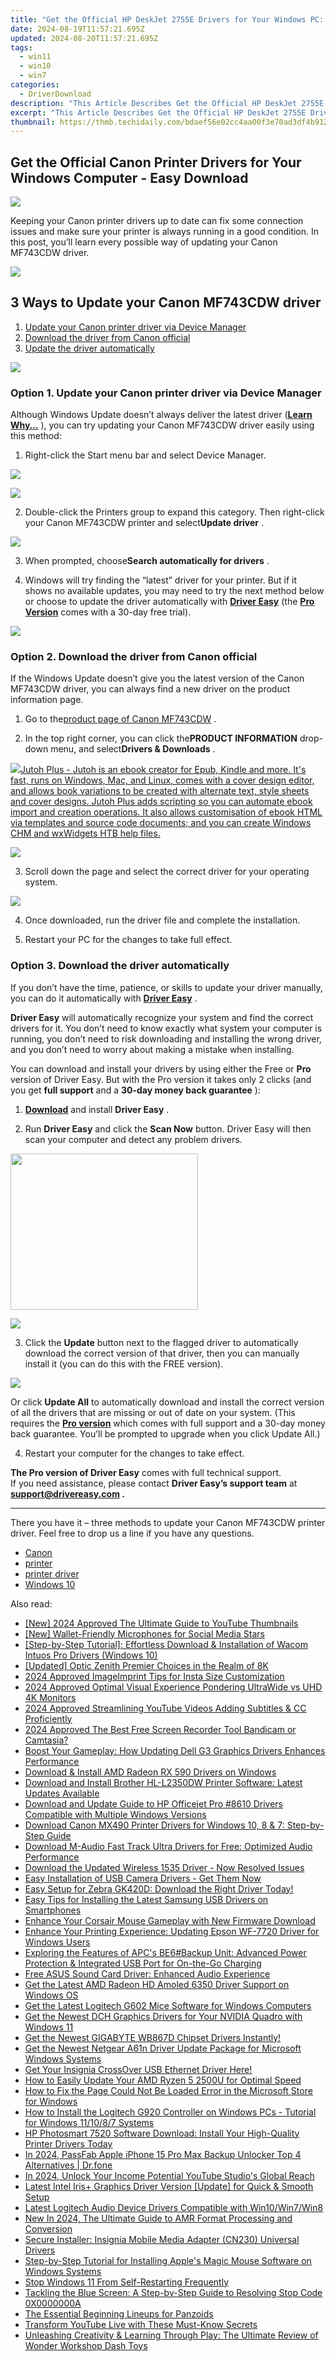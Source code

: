 ```yaml
---
title: "Get the Official HP DeskJet 2755E Drivers for Your Windows PC: Direct Download Links"
date: 2024-08-19T11:57:21.695Z
updated: 2024-08-20T11:57:21.695Z
tags:
  - win11
  - win10
  - win7
categories:
  - DriverDownload
description: "This Article Describes Get the Official HP DeskJet 2755E Drivers for Your Windows PC: Direct Download Links"
excerpt: "This Article Describes Get the Official HP DeskJet 2755E Drivers for Your Windows PC: Direct Download Links"
thumbnail: https://thmb.techidaily.com/bdaef56e02cc4aa00f3e70ad3df4b912e80b691b8ee44c6197adf88943656c52.jpg
---
```


## Get the Official Canon Printer Drivers for Your Windows Computer - Easy Download

![](https://images.drivereasy.com/wp-content/uploads/2021/03/MF743Cdw-head-on-hero-d.jpg)

 Keeping your Canon printer drivers up to date can fix some connection issues and make sure your printer is always running in a good condition. In this post, you’ll learn every possible way of updating your Canon MF743CDW driver.

<!-- affiliate ads begin -->
<a href="https://store.movavi.com/affiliate.php?ACCOUNT=MOVAVI&AFFILIATE=108875&PATH=https%3A%2F%2Fwww.movavi.com%3FAFFILIATE%3D108875%26RESOURCE%3DBanner%2B728x90"><img src="https://mcusercontent.com/0885a03ded3d480dca9287f12/images/2e76fe6a-3010-1b37-7846-f34ff9c6b4ca.png" border="0"></a>
<!-- affiliate ads end -->
## 3 Ways to Update your Canon MF743CDW driver

1. [Update your Canon printer driver via Device Manager](https://tools.techidaily.com/drivereasy/download/)
2. [Download the driver from Canon official](https://tools.techidaily.com/drivereasy/download/)
3. [Update the driver automatically](https://tools.techidaily.com/drivereasy/download/)

<!-- affiliate ads begin -->
<a href="https://secure.2checkout.com/order/checkout.php?PRODS=4940312&QTY=1&AFFILIATE=108875&CART=1"><img src="https://secure.avangate.com/images/merchant/333ac5d90817d69113471fbb6e531bee/sps-partnership-728x90eng.png" border="0"></a>
<!-- affiliate ads end -->
### Option 1\. Update your Canon printer driver via Device Manager

 Although Windows Update doesn’t always deliver the latest driver ([**Learn Why…**](https://tools.techidaily.com/drivereasy/download/) ), you can try updating your Canon MF743CDW driver easily using this method:

1) Right-click the Start menu bar and select Device Manager.

<!-- affiliate ads begin -->
<a href="https://store.movavi.com/affiliate.php?ACCOUNT=MOVAVI&AFFILIATE=108875&PATH=https%3A%2F%2Fwww.movavi.com%3FAFFILIATE%3D108875%26RESOURCE%3DMovavi%2BVideo%2BEditor%2Bbox"><img src="https://mcusercontent.com/0885a03ded3d480dca9287f12/images/6d3207fd-9f15-4c21-f0ad-59c68e6a7e2a.png" border="0"></a>
<!-- affiliate ads end -->
![](https://images.drivereasy.com/wp-content/uploads/2021/03/image-1.jpg)

 2) Double-click the Printers group to expand this category. Then right-click your Canon MF743CDW printer and select**Update driver** .

![](https://images.drivereasy.com/wp-content/uploads/2021/03/update.jpg)

 3) When prompted, choose**Search automatically for drivers** .

 4) Windows will try finding the “latest” driver for your printer. But if it shows no available updates, you may need to try the next method below or choose to update the driver automatically with **[Driver Easy](https://tools.techidaily.com/drivereasy/download/)**  (the **[Pro Version](https://tools.techidaily.com/drivereasy/download/)**  comes with a 30-day free trial).

<!-- affiliate ads begin -->
<a href="https://shop.incomedia.eu/order/checkout.php?PRODS=12730965&QTY=1&AFFILIATE=108875&CART=1"><img src="https://incomedia.eu/files/images/affiliates/w5/03_WBSX5_728x90_red_CTA.jpg" border="0"></a>
<!-- affiliate ads end -->
### Option 2\. Download the driver from Canon official

 If the Windows Update doesn’t give you the latest version of the Canon MF743CDW driver, you can always find a new driver on the product information page.

 1) Go to the[product page of Canon MF743CDW](https://www.usa.canon.com/internet/portal/us/home/support/details/printers/color-laser/color-imageclass-mf743cdw) .

 2) In the top right corner, you can click the**PRODUCT INFORMATION** drop-down menu, and select**Drivers & Downloads** .

<!-- affiliate ads begin -->
<a href="https://secure.2checkout.com/order/checkout.php?PRODS=4699091&QTY=1&AFFILIATE=108875&CART=1"><img src="https://secure.avangate.com/images/merchant/bccefcc1b1eee9eca3ae4f5c1a281482/products/1_jutoh-logo-1200x1600.jpg" border="0">Jutoh Plus -  Jutoh is an ebook creator for Epub, Kindle and more. It's fast, runs on Windows, Mac, and Linux, comes with a cover design editor, and allows book variations to be created with alternate text, style sheets and cover designs. Jutoh Plus adds scripting so you can automate ebook import and creation operations. It also allows customisation of ebook HTML via templates and source code documents; and you can create Windows CHM and wxWidgets HTB help files. </a>
<!-- affiliate ads end -->
![](https://images.drivereasy.com/wp-content/uploads/2021/03/image-2.jpg)

 3) Scroll down the page and select the correct driver for your operating system.

![](https://images.drivereasy.com/wp-content/uploads/2021/03/image-3.jpg)

4) Once downloaded, run the driver file and complete the installation.

5) Restart your PC for the changes to take full effect.

### Option 3\. Download the driver automatically

 If you don’t have the time, patience, or skills to update your driver manually, you can do it automatically with **[Driver Easy](https://tools.techidaily.com/drivereasy/download/)**  .

**Driver Easy** will automatically recognize your system and find the correct drivers for it. You don’t need to know exactly what system your computer is running, you don’t need to risk downloading and installing the wrong driver, and you don’t need to worry about making a mistake when installing.

 You can download and install your drivers by using either the Free or **Pro** version of Driver Easy. But with the Pro version it takes only 2 clicks (and you get **full support** and a **30-day money back guarantee** ):

 1) **[Download](https://tools.techidaily.com/drivereasy/download/)**  and install **Driver Easy** .

 2) Run **Driver Easy** and click the **Scan Now** button. Driver Easy will then scan your computer and detect any problem drivers.

<!-- affiliate ads begin -->
<a href="https://godlikehost.sjv.io/c/5597632/1920047/21774" target="_top" id="1920047"><img src="//a.impactradius-go.com/display-ad/21774-1920047" border="0" alt="" width="300" height="250"/></a><img height="0" width="0" src="https://imp.pxf.io/i/5597632/1920047/21774" style="position:absolute;visibility:hidden;" border="0" />
<!-- affiliate ads end -->
![](https://images.drivereasy.com/wp-content/uploads/2021/03/scan.png)

 3) Click the **Update** button next to the flagged driver to automatically download the correct version of that driver, then you can manually install it (you can do this with the FREE version).

![](https://images.drivereasy.com/wp-content/uploads/2021/03/cdw.jpg)

 Or click **Update All** to automatically download and install the correct version of all the drivers that are missing or out of date on your system. (This requires the **[Pro version](https://tools.techidaily.com/drivereasy/download/)**  which comes with full support and a 30-day money back guarantee. You’ll be prompted to upgrade when you click Update All.)

4) Restart your computer for the changes to take effect.

**The Pro version of Driver Easy** comes with full technical support.  
 If you need assistance, please contact **Driver Easy’s support team** at **[support@drivereasy.com](https://tools.techidaily.com/drivereasy/download/) .**

---

 There you have it – three methods to update your Canon MF743CDW printer driver. Feel free to drop us a line if you have any questions.

* [Canon](https://tools.techidaily.com/drivereasy/download/)
* [printer](https://tools.techidaily.com/drivereasy/download/)
* [printer driver](https://tools.techidaily.com/drivereasy/download/)
* [Windows 10](https://tools.techidaily.com/drivereasy/download/)

<ins class="adsbygoogle"
     style="display:block"
     data-ad-format="autorelaxed"
     data-ad-client="ca-pub-7571918770474297"
     data-ad-slot="1223367746"></ins>



<ins class="adsbygoogle"
     style="display:block"
     data-ad-client="ca-pub-7571918770474297"
     data-ad-slot="8358498916"
     data-ad-format="auto"
     data-full-width-responsive="true"></ins>

<span class="atpl-alsoreadstyle">Also read:</span>
<div><ul>
<li><a href="https://youtube-zero.techidaily.com/024-approved-the-ultimate-guide-to-youtube-thumbnails/"><u>[New] 2024 Approved  The Ultimate Guide to YouTube Thumbnails</u></a></li>
<li><a href="https://facebook-record-videos.techidaily.com/new-wallet-friendly-microphones-for-social-media-stars/"><u>[New] Wallet-Friendly Microphones for Social Media Stars</u></a></li>
<li><a href="https://hardware-help.techidaily.com/step-by-step-tutorial-effortless-download-and-installation-of-wacom-intuos-pro-drivers-windows-10/"><u>[Step-by-Step Tutorial]: Effortless Download & Installation of Wacom Intuos Pro Drivers (Windows 10)</u></a></li>
<li><a href="https://extra-guidance.techidaily.com/updated-optic-zenith-premier-choices-in-the-realm-of-8k/"><u>[Updated] Optic Zenith  Premier Choices in the Realm of 8K</u></a></li>
<li><a href="https://instagram-clips.techidaily.com/2024-approved-imageimprint-tips-for-insta-size-customization/"><u>2024 Approved  ImageImprint  Tips for Insta Size Customization</u></a></li>
<li><a href="https://extra-approaches.techidaily.com/2024-approved-optimal-visual-experience-pondering-ultrawide-vs-uhd-4k-monitors/"><u>2024 Approved  Optimal Visual Experience  Pondering UltraWide vs UHD 4K Monitors</u></a></li>
<li><a href="https://youtube-stream.techidaily.com/2024-approved-streamlining-youtube-videos-adding-subtitles-and-cc-proficiently/"><u>2024 Approved  Streamlining YouTube Videos  Adding Subtitles & CC Proficiently</u></a></li>
<li><a href="https://on-screen-recording.techidaily.com/2024-approved-the-best-free-screen-recorder-tool-bandicam-or-camtasia/"><u>2024 Approved  The Best Free Screen Recorder Tool  Bandicam or Camtasia?</u></a></li>
<li><a href="https://hardware-help.techidaily.com/boost-your-gameplay-how-updating-dell-g3-graphics-drivers-enhances-performance/"><u>Boost Your Gameplay: How Updating Dell G3 Graphics Drivers Enhances Performance</u></a></li>
<li><a href="https://hardware-help.techidaily.com/download-and-install-amd-radeon-rx-590-drivers-on-windows/"><u>Download & Install AMD Radeon RX 590 Drivers on Windows</u></a></li>
<li><a href="https://hardware-help.techidaily.com/download-and-install-brother-hl-l2350dw-printer-software-latest-updates-available/"><u>Download and Install Brother HL-L2350DW Printer Software: Latest Updates Available</u></a></li>
<li><a href="https://hardware-help.techidaily.com/download-and-update-guide-to-hp-officejet-pro-8610-drivers-compatible-with-multiple-windows-versions/"><u>Download and Update Guide to HP Officejet Pro #8610 Drivers Compatible with Multiple Windows Versions</u></a></li>
<li><a href="https://hardware-help.techidaily.com/download-canon-mx490-printer-drivers-for-windows-10-8-and-7-step-by-step-guide/"><u>Download Canon MX490 Printer Drivers for Windows 10, 8 & 7: Step-by-Step Guide</u></a></li>
<li><a href="https://hardware-help.techidaily.com/download-m-audio-fast-track-ultra-drivers-for-free-optimized-audio-performance/"><u>Download M-Audio Fast Track Ultra Drivers for Free: Optimized Audio Performance</u></a></li>
<li><a href="https://hardware-help.techidaily.com/download-the-updated-wireless-1535-driver-now-resolved-issues/"><u>Download the Updated Wireless 1535 Driver - Now Resolved Issues</u></a></li>
<li><a href="https://hardware-help.techidaily.com/1722965741478-easy-installation-of-usb-camera-drivers-get-them-now/"><u>Easy Installation of USB Camera Drivers - Get Them Now</u></a></li>
<li><a href="https://hardware-help.techidaily.com/1722977807734-easy-setup-for-zebra-gk420d-download-the-right-driver-today/"><u>Easy Setup for Zebra GK420D: Download the Right Driver Today!</u></a></li>
<li><a href="https://hardware-help.techidaily.com/easy-tips-for-installing-the-latest-samsung-usb-drivers-on-smartphones/"><u>Easy Tips for Installing the Latest Samsung USB Drivers on Smartphones</u></a></li>
<li><a href="https://hardware-help.techidaily.com/enhance-your-corsair-mouse-gameplay-with-new-firmware-download/"><u>Enhance Your Corsair Mouse Gameplay with New Firmware Download</u></a></li>
<li><a href="https://hardware-help.techidaily.com/enhance-your-printing-experience-updating-epson-wf-7720-driver-for-windows-users/"><u>Enhance Your Printing Experience: Updating Epson WF-7720 Driver for Windows Users</u></a></li>
<li><a href="https://buynow-reviews.techidaily.com/exploring-the-features-of-apcs-be6backup-unit-advanced-power-protection-and-integrated-usb-port-for-on-the-go-charging/"><u>Exploring the Features of APC's BE6#Backup Unit: Advanced Power Protection & Integrated USB Port for On-the-Go Charging</u></a></li>
<li><a href="https://hardware-help.techidaily.com/free-asus-sound-card-driver-enhanced-audio-experience/"><u>Free ASUS Sound Card Driver: Enhanced Audio Experience</u></a></li>
<li><a href="https://hardware-help.techidaily.com/get-the-latest-amd-radeon-hd-amoled-6350-driver-support-on-windows-os/"><u>Get the Latest AMD Radeon HD Amoled 6350 Driver Support on Windows OS</u></a></li>
<li><a href="https://hardware-help.techidaily.com/get-the-latest-logitech-g602-mice-software-for-windows-computers/"><u>Get the Latest Logitech G602 Mice Software for Windows Computers</u></a></li>
<li><a href="https://hardware-help.techidaily.com/get-the-newest-dch-graphics-drivers-for-your-nvidia-quadro-with-windows-11/"><u>Get the Newest DCH Graphics Drivers for Your NVIDIA Quadro with Windows 11</u></a></li>
<li><a href="https://hardware-help.techidaily.com/1722964700853-get-the-newest-gigabyte-wb867d-chipset-drivers-instantly/"><u>Get the Newest GIGABYTE WB867D Chipset Drivers Instantly!</u></a></li>
<li><a href="https://hardware-help.techidaily.com/get-the-newest-netgear-a61n-driver-update-package-for-microsoft-windows-systems/"><u>Get the Newest Netgear A61n Driver Update Package for Microsoft Windows Systems</u></a></li>
<li><a href="https://hardware-help.techidaily.com/get-your-insignia-crossover-usb-ethernet-driver-here/"><u>Get Your Insignia CrossOver USB Ethernet Driver Here!</u></a></li>
<li><a href="https://hardware-help.techidaily.com/how-to-easily-update-your-amd-ryzen-5-2500u-for-optimal-speed/"><u>How to Easily Update Your AMD Ryzen 5 2500U for Optimal Speed</u></a></li>
<li><a href="https://windows11.techidaily.com/how-to-fix-the-page-could-not-be-loaded-error-in-the-microsoft-store-for-windows/"><u>How to Fix the Page Could Not Be Loaded Error in the Microsoft Store for Windows</u></a></li>
<li><a href="https://hardware-help.techidaily.com/how-to-install-the-logitech-g920-controller-on-windows-pcs-tutorial-for-windows-111087-systems/"><u>How to Install the Logitech G920 Controller on Windows PCs - Tutorial for Windows 11/10/8/7 Systems</u></a></li>
<li><a href="https://hardware-help.techidaily.com/1722961297206-hp-photosmart-7520-software-download-install-your-high-quality-printer-drivers-today/"><u>HP Photosmart 7520 Software Download: Install Your High-Quality Printer Drivers Today</u></a></li>
<li><a href="https://iphone-unlock.techidaily.com/in-2024-passfab-apple-iphone-15-pro-max-backup-unlocker-top-4-alternatives-drfone-by-drfone-ios/"><u>In 2024, PassFab Apple iPhone 15 Pro Max Backup Unlocker Top 4 Alternatives | Dr.fone</u></a></li>
<li><a href="https://youtube-help.techidaily.com/in-2024-unlock-your-income-potential-youtube-studios-global-reach/"><u>In 2024, Unlock Your Income Potential  YouTube Studio's Global Reach</u></a></li>
<li><a href="https://hardware-help.techidaily.com/latest-intel-irisplus-graphics-driver-version-update-for-quick-and-smooth-setup/"><u>Latest Intel Iris+ Graphics Driver Version [Update] for Quick & Smooth Setup</u></a></li>
<li><a href="https://hardware-help.techidaily.com/latest-logitech-audio-device-drivers-compatible-with-win10win7win8/"><u>Latest Logitech Audio Device Drivers Compatible with Win10/Win7/Win8</u></a></li>
<li><a href="https://audio-shaping.techidaily.com/new-in-2024-the-ultimate-guide-to-amr-format-processing-and-conversion/"><u>New In 2024, The Ultimate Guide to AMR Format Processing and Conversion</u></a></li>
<li><a href="https://hardware-help.techidaily.com/secure-installer-insignia-mobile-media-adapter-cn230-universal-drivers/"><u>Secure Installer: Insignia Mobile Media Adapter (CN230) Universal Drivers</u></a></li>
<li><a href="https://hardware-help.techidaily.com/step-by-step-tutorial-for-installing-apples-magic-mouse-software-on-windows-systems/"><u>Step-by-Step Tutorial for Installing Apple's Magic Mouse Software on Windows Systems</u></a></li>
<li><a href="https://win11.techidaily.com/stop-windows-11-from-self-restarting-frequently/"><u>Stop Windows 11 From Self-Restarting Frequently</u></a></li>
<li><a href="https://blue-screen-error.techidaily.com/tackling-the-blue-screen-a-step-by-step-guide-to-resolving-stop-code-0x0000000a/"><u>Tackling the Blue Screen: A Step-by-Step Guide to Resolving Stop Code 0X0000000A</u></a></li>
<li><a href="https://extra-resources.techidaily.com/the-essential-beginning-lineups-for-panzoids/"><u>The Essential Beginning Lineups for Panzoids</u></a></li>
<li><a href="https://ai-live-streaming.techidaily.com/transform-youtube-live-with-these-must-know-secrets/"><u>Transform YouTube Live with These Must-Know Secrets</u></a></li>
<li><a href="https://buynow-marvelous.techidaily.com/unleashing-creativity-and-learning-through-play-the-ultimate-review-of-wonder-workshop-dash-toys/"><u>Unleashing Creativity & Learning Through Play: The Ultimate Review of Wonder Workshop Dash Toys</u></a></li>
</ul></div>

